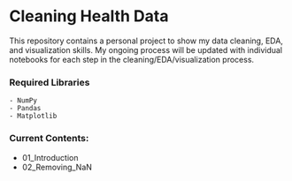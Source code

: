 # Cleaning Health Data
This repository contains a personal project to show my data cleaning, EDA, and visualization skills. My ongoing process will be updated with individual notebooks for each step in the cleaning/EDA/visualization process. 

### Required Libraries
    - NumPy
    - Pandas
    - Matplotlib

### Current Contents:
* 01_Introduction
* 02_Removing_NaN
